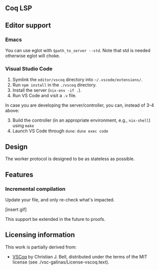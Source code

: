## Coq LSP

## Editor support

### Emacs

You can use eglot with `$path_to_server --std`. Note that std is
needed otherwise eglot will choke.

### Visual Studio Code

 1. Symlink the `editor/vscoq` directory into `~/.vscode/extensions/`.
 2. Run `npm install` in the `./vscoq` directory.
 3. Install the server (`nix-env -if .`).
 4. Run VS Code and visit a `.v` file.

In case you are developing the server/controller, you can, instead of 3-4 above:

 3. Build the controller (in an appropriate environment, e.g., `nix-shell`)
    using `make`
 4. Launch VS Code through `dune`: `dune exec code`

## Design

The worker protocol is designed to be as stateless as possible.

## Features

### Incremental compilation

Update your file, and only re-check what's impacted.

[insert gif]

This support be extended in the future to proofs.

## Licensing information

This work is partially derived from:

  - [VSCoq](https://github.com/siegebell/vscoq) by Christian J. Bell, distributed under the terms of the MIT license
    (see ./vsc-galinas/License-vscoq.text).
